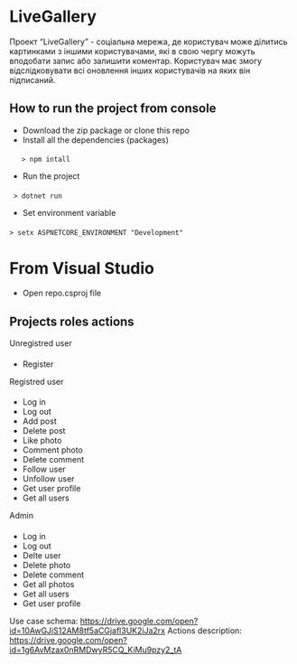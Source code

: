 

 LiveGallery
===================
Проект “LiveGallery” - соціальна мережа, де користувач може ділитись картинками з іншими користувачами, 
які в свою чергу можуть вподобати запис або залишити коментар. 
Користувач має змогу відслідковувати всі оновлення інших користувачів на яких він підписаний.

## How to run the project from console
 - Download the zip package or clone this repo
 - Install all the dependencies (packages)

####
       > npm intall

  - Run the project

####    
     > dotnet run

 - Set environment variable
####
    > setx ASPNETCORE_ENVIRONMENT "Development"
 From Visual Studio
 ===================
 - Open repo.csproj file 


## Projects roles actions

Unregistred user
####
 - Register
 
  Registred user
####
 - Log in
 - Log out
 - Add post
 - Delete post
 - Like photo
 - Comment photo
 - Delete comment
 - Follow user
 - Unfollow user
 - Get user profile
 - Get all users
 
  Admin
####
 - Log in
 - Log out
 - Delte user
 - Delete photo
 - Delete comment
 - Get all photos
 - Get all users
 - Get user profile
 
 Use case schema: https://drive.google.com/open?id=10AwGJiS12AM8tf5aCGjafl3UK2iJa2rx
 Actions description: https://drive.google.com/open?id=1g6AvMzax0nRMDwyR5CQ_KiMu9pzy2_tA
 
